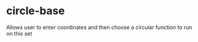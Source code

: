 # circle-base
Allows user to enter coordinates and then choose a circular function to run on this set
